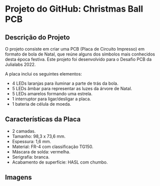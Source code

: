 # Projeto do GitHub: Christmas Ball PCB

## Descrição do Projeto

O projeto consiste em criar uma PCB (Placa de Circuito Impresso) em formato de bola de Natal, que reúne alguns dos símbolos mais conhecidos desta época festiva. Este projeto foi desenvolvido para o Desafio PCB da Julialabs 2022.

A placa inclui os seguintes elementos:

- 4 LEDs laranjas para iluminar a parte de trás da bola.
- 5 LEDs âmbar para representar as luzes da árvore de Natal.
- 5 LEDs amarelos formando uma estrela.
- 1 interruptor para ligar/desligar a placa.
- 1 bateria de célula de moeda.

## Características da Placa

- 2 camadas.
- Tamanho: 98,3 x 73,6 mm.
- Espessura: 1,6 mm.
- Material: FR-4 com classificação TG150.
- Máscara de solda: vermelha.
- Serigrafia: branca.
- Acabamento de superfície: HASL com chumbo.

## Imagens
